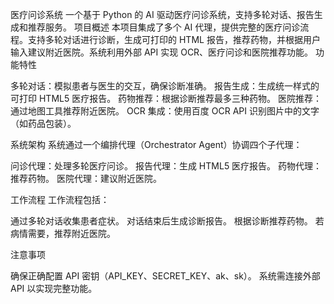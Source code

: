 医疗问诊系统
一个基于 Python 的 AI 驱动医疗问诊系统，支持多轮对话、报告生成和推荐服务。
项目概述
本项目集成了多个 AI 代理，提供完整的医疗问诊流程。支持多轮对话进行诊断，生成可打印的 HTML 报告，推荐药物，并根据用户输入建议附近医院。系统利用外部 API 实现 OCR、医疗问诊和医院推荐功能。
功能特性

多轮对话：模拟患者与医生的交互，确保诊断准确。
报告生成：生成统一样式的可打印 HTML5 医疗报告。
药物推荐：根据诊断推荐最多三种药物。
医院推荐：通过地图工具推荐附近医院。
OCR 集成：使用百度 OCR API 识别图片中的文字（如药品包装）。

系统架构
系统通过一个编排代理（Orchestrator Agent）协调四个子代理：

问诊代理：处理多轮医疗问诊。
报告代理：生成 HTML5 医疗报告。
药物代理：推荐药物。
医院代理：建议附近医院。


工作流程
工作流程包括：

通过多轮对话收集患者症状。
对话结束后生成诊断报告。
根据诊断推荐药物。
若病情需要，推荐附近医院。


注意事项

确保正确配置 API 密钥（API_KEY、SECRET_KEY、ak、sk）。
系统需连接外部 API 以实现完整功能。
